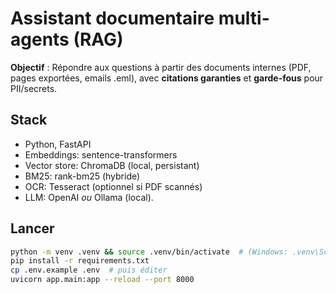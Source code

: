 # Assistant documentaire multi-agents (RAG)

**Objectif** : Répondre aux questions à partir des documents internes (PDF, pages exportées, emails .eml), avec **citations garanties** et **garde-fous** pour PII/secrets.

## Stack

- Python, FastAPI
- Embeddings: sentence-transformers
- Vector store: ChromaDB (local, persistant)
- BM25: rank-bm25 (hybride)
- OCR: Tesseract (optionnel si PDF scannés)
- LLM: OpenAI _ou_ Ollama (local).

## Lancer

```bash
python -m venv .venv && source .venv/bin/activate  # (Windows: .venv\Scripts\activate)
pip install -r requirements.txt
cp .env.example .env  # puis éditer
uvicorn app.main:app --reload --port 8000
```
